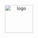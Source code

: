 <header>

  <div align="center">
    <img src="https://i.imgur.com/yon51FX.png" alt="logo" height="90">
  </div>
  
</header>
